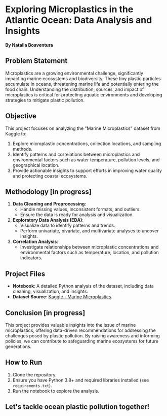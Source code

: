# Exploring Microplastics in the Atlantic Ocean: Data Analysis and Insights  
**By Natalia Boaventura**  

## Problem Statement  
Microplastics are a growing environmental challenge, significantly impacting marine ecosystems and biodiversity. These tiny plastic particles accumulate in oceans, threatening marine life and potentially entering the food chain. Understanding the distribution, sources, and impact of microplastics is critical for protecting aquatic environments and developing strategies to mitigate plastic pollution.  

## Objective  
This project focuses on analyzing the "Marine Microplastics" dataset from Kaggle to:  
1. Explore microplastic concentrations, collection locations, and sampling methods.  
2. Identify patterns and correlations between microplastics and environmental factors such as water temperature, pollution levels, and geographical location.  
3. Provide actionable insights to support efforts in improving water quality and protecting coastal ecosystems.  

## Methodology  [in progress]
1. **Data Cleaning and Preprocessing**:  
   - Handle missing values, inconsistent formats, and outliers.  
   - Ensure the data is ready for analysis and visualization.  
2. **Exploratory Data Analysis (EDA)**:  
   - Visualize data to identify patterns and trends.  
   - Perform univariate, bivariate, and multivariate analyses to uncover insights.  
3. **Correlation Analysis**:  
   - Investigate relationships between microplastic concentrations and environmental factors such as temperature, location, and pollution indicators.    

## Project Files  
- **Notebook**: A detailed Python analysis of the dataset, including data cleaning, visualization, and insights.  
- **Dataset Source**: [Kaggle - Marine Microplastics](https://www.kaggle.com/datasets/william2020/marine-microplastics).  

## Conclusion  [in progress]
This project provides valuable insights into the issue of marine microplastics, offering data-driven recommendations for addressing the challenges posed by plastic pollution. By raising awareness and informing policies, we can contribute to safeguarding marine ecosystems for future generations.  

## How to Run  
1. Clone the repository.  
2. Ensure you have Python 3.8+ and required libraries installed (see `requirements.txt`).  
3. Run the notebook to explore the analysis.  

## Let's tackle ocean plastic pollution together!  
